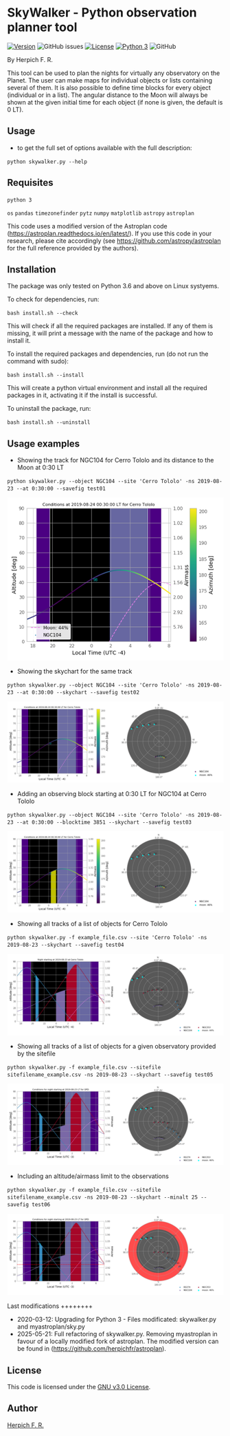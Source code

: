 SkyWalker - Python observation planner tool
===========================================

[![Version](https://img.shields.io/github/v/release/herpichfr/skywalker)](https://img.shields.io/github/v/release/herpichfr/skywalker)
![GitHub issues](https://img.shields.io/github/issues/herpichfr/skywalker)
[![License](https://img.shields.io/badge/license-GNUv3.0-green)](LICENSE)
[![Python 3](https://img.shields.io/badge/python-3.6%2B-blue.svg)](https://www.python.org/downloads/)
![GitHub](https://img.shields.io/github/stars/herpichfr/skywalker?style=social)

By Herpich F. R.  

This tool can be used to plan the nights for virtually any observatory on the Planet. The user can make maps for individual objects or lists containing several of them. It is also possible to define time blocks for every object (individual or in a list). The angular distance to the Moon will always be shown at the given initial time for each object (if none is given, the default is 0 LT).

Usage
-----

- to get the full set of options available with the full description:

``python skywalker.py --help``

Requisites
----------

``python 3``

``os``
``pandas``
``timezonefinder``
``pytz``
``numpy``
``matplotlib``
``astropy``
``astroplan``

This code uses a modified version of the Astroplan code (https://astroplan.readthedocs.io/en/latest/). If you use this code in your research, please cite accordingly (see https://github.com/astropy/astroplan for the full reference provided by the authors).

Installation
------------

The package was only tested on Python 3.6 and above on Linux systyems.

To check for dependencies, run:

``bash install.sh --check``

This will check if all the required packages are installed. If any of them is missing, it will print a message with the name of the package and how to install it.

To install the required packages and dependencies, run (do not run the command with sudo):

``bash install.sh --install``

This will create a python virtual environment and install all the required packages in it, activating it if the install is successful. 

To uninstall the package, run:

``bash install.sh --uninstall``

Usage examples
--------------

* Showing the track for NGC104 for Cerro Tololo and its distance to the Moon at 0:30 LT

``python skywalker.py --object NGC104 --site 'Cerro Tololo' -ns 2019-08-23 --at 0:30:00 --savefig test01``

![Example 1](figs/test01_2019-08-23_plan.png)

* Showing the skychart for the same track

``python skywalker.py --object NGC104 --site 'Cerro Tololo' -ns 2019-08-23 --at 0:30:00 --skychart --savefig test02``

![Example 2](figs/test02_2019-08-23_plan.png)
   
* Adding an observing block starting at 0:30 LT for NGC104 at Cerro Tololo

``python skywalker.py --object NGC104 --site 'Cerro Tololo' -ns 2019-08-23 --at 0:30:00 --blocktime 3851 --skychart --savefig test03``

![Example 3](figs/test03_2019-08-23_plan.png)

* Showing all tracks of a list of objects for Cerro Tololo

``python skywalker.py -f example_file.csv --site 'Cerro Tololo' -ns 2019-08-23 --skychart --savefig test04``

![Example 4](figs/test04_2019-08-23_plan.png)

* Showing all tracks of a list of objects for a given observatory provided by the sitefile

``python skywalker.py -f example_file.csv --sitefile sitefilename_example.csv -ns 2019-08-23 --skychart --savefig test05``

![Example 5](figs/test05_2019-08-23_plan.png)

* Including an altitude/airmass limit to the observations

``python skywalker.py -f example_file.csv --sitefile sitefilename_example.csv -ns 2019-08-23 --skychart --minalt 25 --savefig test06``

![Example 6](figs/test06_2019-08-23_plan.png)

Last modifications
++++++++

* 2020-03-12: Upgrading for Python 3 - Files modificated: skywalker.py and myastroplan/sky.py
* 2025-05-21: Full refactoring of skywalker.py. Removing myastroplan in favour of a locally modified fork of astroplan. The modified version can be found in (https://github.com/herpichfr/astroplan).

## License

This code is licensed under the [GNU v3.0 License](LICENSE).

## Author

[Herpich F. R.](https://orcid.org/0000-0001-7907-7884)
